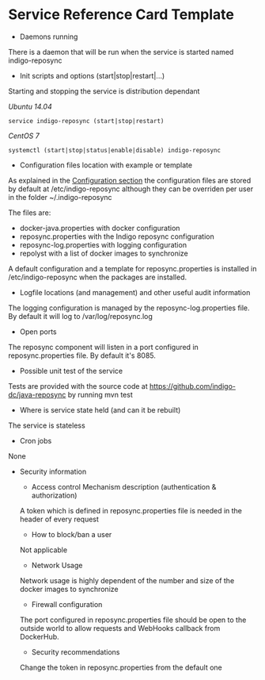 # Service Reference Card Template

* Daemons running

There is a daemon that will be run when the service is started named indigo-reposync

* Init scripts and options (start|stop|restart|...)

Starting and stopping the service is distribution dependant

*Ubuntu 14.04*

`service indigo-reposync (start|stop|restart)`

*CentOS 7*

`systemctl (start|stop|status|enable|disable) indigo-reposync`

* Configuration files location with example or template

As explained in the [Configuration section](configuration) the configuration files are stored by default at /etc/indigo-reposync although they can be overriden per user in the folder ~/.indigo-reposync

The files are:
- docker-java.properties with docker configuration
- reposync.properties with the Indigo reposync configuration
- reposync-log.properties with logging configuration
- repolyst with a list of docker images to synchronize

A default configuration and a template for reposync.properties is installed in /etc/indigo-reposync when the packages are installed.

* Logfile locations (and management) and other useful audit information

The logging configuration is managed by the reposync-log.properties file. By default it will log to /var/log/reposync.log

* Open ports

The reposync component will listen in a port configured in reposync.properties file. By default it's 8085.

* Possible unit test of the service

Tests are provided with the source code at https://github.com/indigo-dc/java-reposync by running mvn test

* Where is service state held (and can it be rebuilt)

The service is stateless

* Cron jobs

None

* Security information
  * Access control Mechanism description (authentication & authorization)
  
  A token which is defined in reposync.properties file is needed in the header of every request
  
  * How to block/ban a user
  
  Not applicable
  
  * Network Usage
  
  Network usage is highly dependent of the number and size of the docker images to synchronize
  
  * Firewall configuration
  
  The port configured in reposync.properties file should be open to the outside world to allow requests and WebHooks callback from DockerHub.
  
  * Security recommendations
  
  Change the token in reposync.properties from the default one
